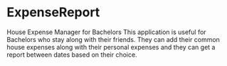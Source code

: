 ExpenseReport
=============

House Expense Manager for Bachelors
	This application is useful for Bachelors who stay along with their friends. They can add their common house expenses along with their personal expenses and they can get a report between dates based on their choice.
	
